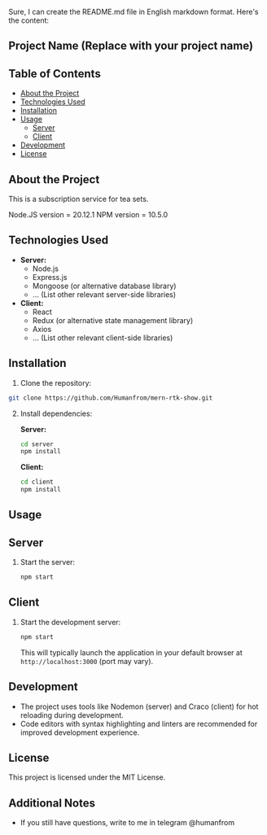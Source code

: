 Sure, I can create the README.md file in English markdown format. Here's the content:

## Project Name (Replace with your project name)

## Table of Contents

* [About the Project](#about-the-project)
* [Technologies Used](#technologies-used)
* [Installation](#installation)
* [Usage](#usage)
  * [Server](#server)
  * [Client](#client)
* [Development](#development)
* [License](#license)

## About the Project

This is a subscription service for tea sets.

Node.JS version = 20.12.1
NPM version = 10.5.0

## Technologies Used

* **Server:**
    * Node.js
    * Express.js
    * Mongoose (or alternative database library)
    * ... (List other relevant server-side libraries)
* **Client:**
    * React
    * Redux (or alternative state management library)
    * Axios
    * ... (List other relevant client-side libraries)

## Installation

1. Clone the repository:

```bash
git clone https://github.com/Humanfrom/mern-rtk-show.git
```

2. Install dependencies:

   **Server:**

   ```bash
   cd server
   npm install
   ```

   **Client:**

   ```bash
   cd client
   npm install
   ```

## Usage

## Server

1. Start the server:

   ```bash
   npm start
   ```

## Client

1. Start the development server:

   ```bash
   npm start
   ```

   This will typically launch the application in your default browser at `http://localhost:3000` (port may vary).

## Development

* The project uses tools like Nodemon (server) and Craco (client) for hot reloading during development.
* Code editors with syntax highlighting and linters are recommended for improved development experience.


## License

This project is licensed under the MIT License.

## Additional Notes

* If you still have questions, write to me in telegram @humanfrom 
